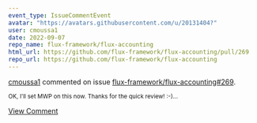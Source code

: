 ```yaml
---
event_type: IssueCommentEvent
avatar: "https://avatars.githubusercontent.com/u/20131404?"
user: cmoussa1
date: 2022-09-07
repo_name: flux-framework/flux-accounting
html_url: https://github.com/flux-framework/flux-accounting/pull/269
repo_url: https://github.com/flux-framework/flux-accounting
---
```


<a href='https://github.com/cmoussa1' target='_blank'>cmoussa1</a> commented on issue <a href='https://github.com/flux-framework/flux-accounting/pull/269' target='_blank'>flux-framework/flux-accounting#269</a>.

<small>OK, I'll set MWP on this now. Thanks for the quick review! :-)...</small>

<a href='https://github.com/flux-framework/flux-accounting/pull/269' target='_blank'>View Comment</a>